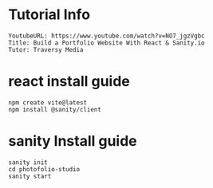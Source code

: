 # Tutorial Info
~~~
YoutubeURL: https://www.youtube.com/watch?v=NO7_jgzVgbc
Title: Build a Portfolio Website With React & Sanity.io 
Tutor: Traversy Media
~~~

# react install guide
~~~
npm create vite@latest
npm install @sanity/client
~~~

# sanity Install guide
~~~
sanity init
cd photofolio-studio
sanity start
~~~